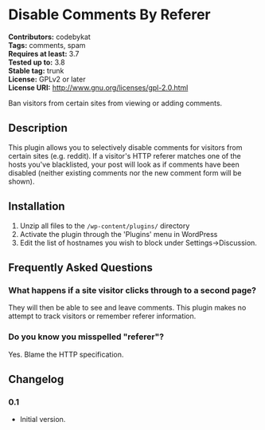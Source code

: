 # Disable Comments By Referer #
**Contributors:** codebykat  
**Tags:** comments, spam  
**Requires at least:** 3.7  
**Tested up to:** 3.8  
**Stable tag:** trunk  
**License:** GPLv2 or later  
**License URI:** http://www.gnu.org/licenses/gpl-2.0.html  

Ban visitors from certain sites from viewing or adding comments.

## Description ##

This plugin allows you to selectively disable comments for visitors from certain sites (e.g. reddit).  If a visitor's HTTP referer matches one of the hosts you've blacklisted, your post will look as if comments have been disabled (neither existing comments nor the new comment form will be shown).

## Installation ##

1. Unzip all files to the `/wp-content/plugins/` directory
1. Activate the plugin through the 'Plugins' menu in WordPress
1. Edit the list of hostnames you wish to block under Settings->Discussion.

## Frequently Asked Questions ##

### What happens if a site visitor clicks through to a second page? ###

They will then be able to see and leave comments.  This plugin makes no attempt to track visitors or remember referer information.

### Do you know you misspelled "referer"? ###

Yes.  Blame the HTTP specification.

## Changelog ##

### 0.1 ###
* Initial version.